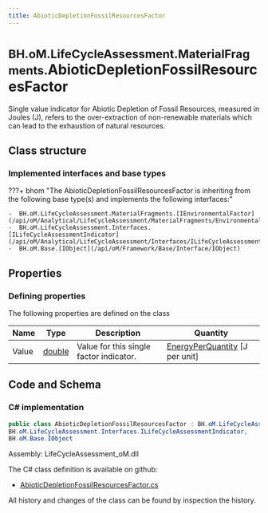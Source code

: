 ```yaml
---
title: AbioticDepletionFossilResourcesFactor
---
```


# <small>BH.oM.LifeCycleAssessment.MaterialFragments.</small>**AbioticDepletionFossilResourcesFactor**

Single value indicator for Abiotic Depletion of Fossil Resources, measured in Joules (J), refers to the over-extraction of non-renewable materials which can lead to the exhaustion of natural resources.

## Class structure

### Implemented interfaces and base types

???+ bhom "The AbioticDepletionFossilResourcesFactor is inheriting from the following base type(s) and implements the following interfaces:"

    -  BH.oM.LifeCycleAssessment.MaterialFragments.[IEnvironmentalFactor](/api/oM/Analytical/LifeCycleAssessment/MaterialFragments/EnvironmentalFactors/IEnvironmentalFactor)
    -  BH.oM.LifeCycleAssessment.Interfaces.[ILifeCycleAssessmentIndicator](/api/oM/Analytical/LifeCycleAssessment/Interfaces/ILifeCycleAssessmentIndicator)
    -  BH.oM.Base.[IObject](/api/oM/Framework/Base/Interface/IObject)


## Properties



### Defining properties

The following properties are defined on the class

| Name             | Type             | Description      | Quantity         |
|------------------|------------------|------------------|------------------|
| Value | [double](https://learn.microsoft.com/en-us/dotnet/api/System.Double?view=netstandard-2.0) | Value for this single factor indicator. | [EnergyPerQuantity](/api/oM/Dimensional/Quantities/Attributes/EnergyPerQuantity) [J per unit] |


## Code and Schema

### C# implementation

``` C# title="C#"
public class AbioticDepletionFossilResourcesFactor : BH.oM.LifeCycleAssessment.MaterialFragments.IEnvironmentalFactor,
BH.oM.LifeCycleAssessment.Interfaces.ILifeCycleAssessmentIndicator,
BH.oM.Base.IObject
```

Assembly: LifeCycleAssessment_oM.dll

The C# class definition is available on github:

- [AbioticDepletionFossilResourcesFactor.cs](https://github.com/BHoM/BHoM/blob/develop/LifeCycleAssessment_oM/MaterialFragments\EnvironmentalFactors\AbioticDepletionFossilResourcesFactor.cs)

All history and changes of the class can be found by inspection the history.
